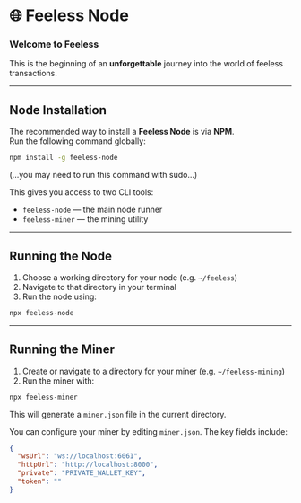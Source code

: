 # 🌐 Feeless Node

### Welcome to **Feeless**  
This is the beginning of an **unforgettable** journey into the world of feeless transactions.

---

## Node Installation

The recommended way to install a **Feeless Node** is via **NPM**.  
Run the following command globally:

```bash
npm install -g feeless-node
```
(...you may need to run this command with sudo...)

This gives you access to two CLI tools:

- `feeless-node` — the main node runner  
- `feeless-miner` — the mining utility

---

##  Running the Node

1. Choose a working directory for your node (e.g. `~/feeless`)
2. Navigate to that directory in your terminal
3. Run the node using:

```bash
npx feeless-node
```

---

## Running the Miner

1. Create or navigate to a directory for your miner (e.g. `~/feeless-mining`)
2. Run the miner with:

```bash
npx feeless-miner
```

This will generate a `miner.json` file in the current directory.

You can configure your miner by editing `miner.json`. The key fields include:

```json
{
  "wsUrl": "ws://localhost:6061",
  "httpUrl": "http://localhost:8000",
  "private": "PRIVATE_WALLET_KEY",
  "token": ""
}
```
